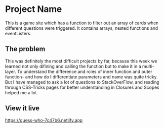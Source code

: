 # Project Name
This is a game site which has a function to filter out an array of cards when different questions were triggered. It contains arrays, nested functions and eventListers.

## The problem
This was definitely the most difficult projects by far, because this week we learned not only difining and calling the function but to make it in a multi-layer. To understand the difference and roles of inner function and outer function- and how do I differentiate parameters and name was quite tricky. But I have managed to ask a lot of questions to StackOverFlow, and reading through CSS-Tricks pages for better understanding in Closures and Scopes helped me a lot.

## View it live
https://guess-who-7c47b6.netlify.app
